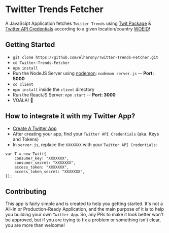 # Twitter Trends Fetcher
A JavaScipt Application fetches `Twitter Trends` using [Twit Package](https://www.npmjs.com/package/twit) & [Twitter API Credentials](https://developer.twitter.com/en/docs/basics/authentication/guides/access-tokens.html) according to a given location/country [WOEID](http://woeid.rosselliot.co.nz/lookup/)!

## Getting Started
- `git clone https://github.com/elharony/Twitter-Trends-Fetcher.git`
- `cd Twitter-Trends-Fetcher`
- `npm install`
- Run the NodeJS Server using [nodemon](https://www.npmjs.com/package/nodemon): `nodemon server.js` -- **Port: 5000**
- `cd client`
- `npm install` inside the `client` directory
- Run the ReactJS Server: `npm start` -- **Port: 3000**
- VOALA! 🚀

## How to integrate it with my Twitter App?
- [Create A Twitter App](https://developer.twitter.com/en/apps)
- After creating your app, find your `Twitter API Credentials` (aka. Keys and Tokens)
- In `server.js`, replace the `XXXXXXX` with your `Twitter API Credentials`:
```
var T = new Twit({
    consumer_key: "XXXXXXX",
    consumer_secret: "XXXXXXX",
    access_token: "XXXXXXX",
    access_token_secret: "XXXXXXX",
});
```

## Contributing
This app is fairly simple and is created to help you getting started. It's not a All-In or Production-Ready Application, and the main purpose of it is to help you building your own `Twitter App`. So, any PRs to make it look better won't be approved, but if you are trying to fix a problem or something isn't clear, you are more than welcome!